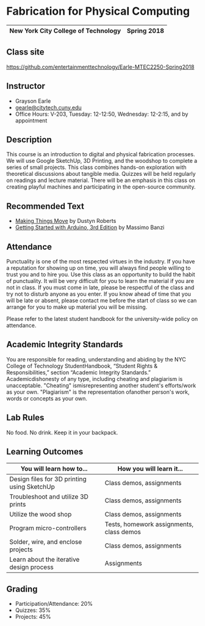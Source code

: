# Fabrication for Physical Computing
| New York City College of Technology | Spring 2018 |
|-------------------------------------|-------------|

## Class site
https://github.com/entertainmenttechnology/Earle-MTEC2250-Spring2018

## Instructor
+ Grayson Earle
+ gearle@citytech.cuny.edu
+ Office Hours: V-203, Tuesday: 12-12:50, Wednesday: 12-2:15, and by appointment

## Description
This course is an introduction to digital and physical fabrication processes. We will use Google SketchUp, 3D Printing, and the woodshop to complete a series of small projects. This class combines hands-on exploration with theoretical discussions about tangible media. Quizzes will be held regularly on readings and lecture material. There will be an emphasis in this class on creating playful machines and participating in the open-source community.

## Recommended Text
+ [Making Things Move](https://books.google.com/books/about/Making_Things_Move_DIY_Mechanisms_for_In.html?id=L71QLEHYE0sC) by Dustyn Roberts 
+ [Getting Started with Arduino, 3rd Edition](https://www.amazon.com/Getting-Started-Arduino-Massimo-Banzi/dp/1449309879) by Massimo Banzi

## Attendance
Punctuality is one of the most respected virtues in the industry. If you have a reputation for showing up on time, you will always find people willing to trust you and to hire you. Use this class as an opportunity to build the habit of punctuality. It will be very difficult for you to learn the material if you are not in class. If you must come in late, please be respectful of the class and try not to disturb anyone as you enter. If you know ahead of time that you will be late or absent, please contact me before the start of class so we can arrange for you to make up material you will be missing.

Please refer to the latest student handbook for the university-wide policy on attendance.

## Academic Integrity Standards
You are responsible for reading, understanding and abiding by the NYC College of Technology StudentHandbook, “Student Rights & Responsibilities,” section “Academic Integrity Standards.” Academicdishonesty of any type, including cheating and plagiarism is unacceptable. "Cheating" ismisrepresenting another student's efforts/work as your own. "Plagiarism" is the representation ofanother person's work, words or concepts as your own.

## Lab Rules
No food. No drink. Keep it in your backpack.

## Learning Outcomes
| You will learn how to... | How you will learn it... |
|--------------------------|--------------------------|
| Design files for 3D printing using SketchUp | Class demos, assignments |
| Troubleshoot and utilize 3D prints | Class demos, assignments |
| Utilize the wood shop | Class demos, assignments |
| Program micro-controllers | Tests, homework assignments, class demos |
| Solder, wire, and enclose projects | Class demos, assignments |
| Learn about the iterative design process | Assignments |

## Grading
+ Participation/Attendance: 20%
+ Quizzes: 35%
+ Projects: 45%
